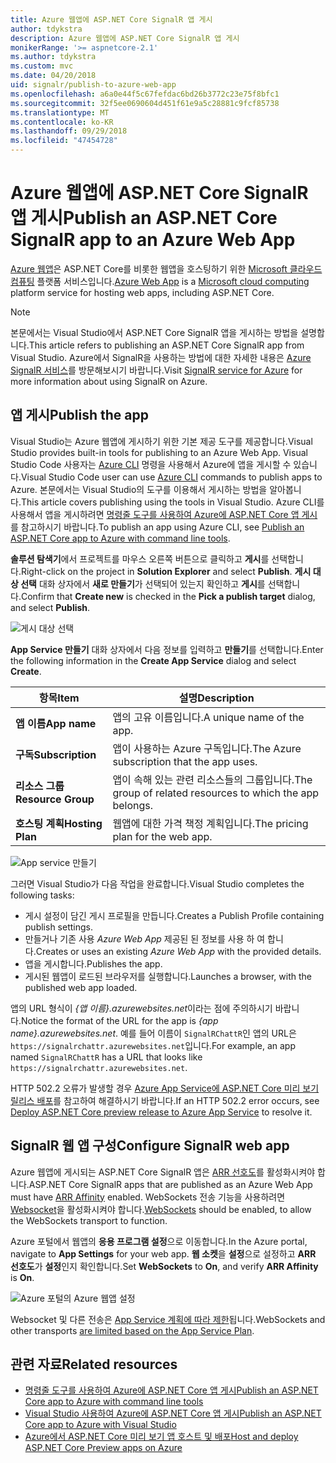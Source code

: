 ```yaml
---
title: Azure 웹앱에 ASP.NET Core SignalR 앱 게시
author: tdykstra
description: Azure 웹앱에 ASP.NET Core SignalR 앱 게시
monikerRange: '>= aspnetcore-2.1'
ms.author: tdykstra
ms.custom: mvc
ms.date: 04/20/2018
uid: signalr/publish-to-azure-web-app
ms.openlocfilehash: a6a0e44f5c67fefdac6bd26b3772c23e75f8bfc1
ms.sourcegitcommit: 32f5ee0690604d451f61e9a5c28881c9fcf85738
ms.translationtype: MT
ms.contentlocale: ko-KR
ms.lasthandoff: 09/29/2018
ms.locfileid: "47454728"
---
```

# <a name="publish-an-aspnet-core-signalr-app-to-an-azure-web-app"></a><span data-ttu-id="ca782-103">Azure 웹앱에 ASP.NET Core SignalR 앱 게시</span><span class="sxs-lookup"><span data-stu-id="ca782-103">Publish an ASP.NET Core SignalR app to an Azure Web App</span></span>

<span data-ttu-id="ca782-104">[Azure 웹앱](/azure/app-service/app-service-web-overview)은 ASP.NET Core를 비롯한 웹앱을 호스팅하기 위한 [Microsoft 클라우드 컴퓨팅](https://azure.microsoft.com/) 플랫폼 서비스입니다.</span><span class="sxs-lookup"><span data-stu-id="ca782-104">[Azure Web App](/azure/app-service/app-service-web-overview) is a [Microsoft cloud computing](https://azure.microsoft.com/) platform service for hosting web apps, including ASP.NET Core.</span></span>

> [!NOTE]
> <span data-ttu-id="ca782-105">본문에서는 Visual Studio에서 ASP.NET Core SignalR 앱을 게시하는 방법을 설명합니다.</span><span class="sxs-lookup"><span data-stu-id="ca782-105">This article refers to publishing an ASP.NET Core SignalR app from Visual Studio.</span></span> <span data-ttu-id="ca782-106">Azure에서 SignalR을 사용하는 방법에 대한 자세한 내용은 [Azure SignalR 서비스](https://azure.microsoft.com/en-gb/services/signalr-service?)를 방문해보시기 바랍니다.</span><span class="sxs-lookup"><span data-stu-id="ca782-106">Visit [SignalR service for Azure](https://azure.microsoft.com/en-gb/services/signalr-service?) for more information about using SignalR on Azure.</span></span>

## <a name="publish-the-app"></a><span data-ttu-id="ca782-107">앱 게시</span><span class="sxs-lookup"><span data-stu-id="ca782-107">Publish the app</span></span>

<span data-ttu-id="ca782-108">Visual Studio는 Azure 웹앱에 게시하기 위한 기본 제공 도구를 제공합니다.</span><span class="sxs-lookup"><span data-stu-id="ca782-108">Visual Studio provides built-in tools for publishing to an Azure Web App.</span></span> <span data-ttu-id="ca782-109">Visual Studio Code 사용자는 [Azure CLI](/cli/azure) 명령을 사용해서 Azure에 앱을 게시할 수 있습니다.</span><span class="sxs-lookup"><span data-stu-id="ca782-109">Visual Studio Code user can use [Azure CLI](/cli/azure) commands to publish apps to Azure.</span></span> <span data-ttu-id="ca782-110">본문에서는 Visual Studio의 도구를 이용해서 게시하는 방법을 알아봅니다.</span><span class="sxs-lookup"><span data-stu-id="ca782-110">This article covers publishing using the tools in Visual Studio.</span></span> <span data-ttu-id="ca782-111">Azure CLI를 사용해서 앱을 게시하려면 [명령줄 도구를 사용하여 Azure에 ASP.NET Core 앱 게시](/azure/app-service/app-service-web-get-started-dotnet)를 참고하시기 바랍니다.</span><span class="sxs-lookup"><span data-stu-id="ca782-111">To publish an app using Azure CLI, see [Publish an ASP.NET Core app to Azure with command line tools](/azure/app-service/app-service-web-get-started-dotnet).</span></span>

<span data-ttu-id="ca782-112">**솔루션 탐색기**에서 프로젝트를 마우스 오른쪽 버튼으로 클릭하고 **게시**를 선택합니다.</span><span class="sxs-lookup"><span data-stu-id="ca782-112">Right-click on the project in **Solution Explorer** and select **Publish**.</span></span> <span data-ttu-id="ca782-113">**게시 대상 선택** 대화 상자에서 **새로 만들기**가 선택되어 있는지 확인하고 **게시**를 선택합니다.</span><span class="sxs-lookup"><span data-stu-id="ca782-113">Confirm that **Create new** is checked in the **Pick a publish target** dialog, and select **Publish**.</span></span>

![게시 대상 선택](publish-to-azure-web-app/_static/pick-publish-target-dialog.png)

<span data-ttu-id="ca782-115">**App Service 만들기** 대화 상자에서 다음 정보를 입력하고 **만들기**를 선택합니다.</span><span class="sxs-lookup"><span data-stu-id="ca782-115">Enter the following information in the **Create App Service** dialog and select **Create**.</span></span>

| <span data-ttu-id="ca782-116">항목</span><span class="sxs-lookup"><span data-stu-id="ca782-116">Item</span></span> | <span data-ttu-id="ca782-117">설명</span><span class="sxs-lookup"><span data-stu-id="ca782-117">Description</span></span> |
| ---- | ----------- |
| <span data-ttu-id="ca782-118">**앱 이름**</span><span class="sxs-lookup"><span data-stu-id="ca782-118">**App name**</span></span> | <span data-ttu-id="ca782-119">앱의 고유 이름입니다.</span><span class="sxs-lookup"><span data-stu-id="ca782-119">A unique name of the app.</span></span> |
| <span data-ttu-id="ca782-120">**구독**</span><span class="sxs-lookup"><span data-stu-id="ca782-120">**Subscription**</span></span> | <span data-ttu-id="ca782-121">앱이 사용하는 Azure 구독입니다.</span><span class="sxs-lookup"><span data-stu-id="ca782-121">The Azure subscription that the app uses.</span></span> |
| <span data-ttu-id="ca782-122">**리소스 그룹**</span><span class="sxs-lookup"><span data-stu-id="ca782-122">**Resource Group**</span></span> | <span data-ttu-id="ca782-123">앱이 속해 있는 관련 리소스들의 그룹입니다.</span><span class="sxs-lookup"><span data-stu-id="ca782-123">The group of related resources to which the app belongs.</span></span>  |
| <span data-ttu-id="ca782-124">**호스팅 계획**</span><span class="sxs-lookup"><span data-stu-id="ca782-124">**Hosting Plan**</span></span> | <span data-ttu-id="ca782-125">웹앱에 대한 가격 책정 계획입니다.</span><span class="sxs-lookup"><span data-stu-id="ca782-125">The pricing plan for the web app.</span></span> |

![App service 만들기](publish-to-azure-web-app/_static/create-app-service-dialog.png)

<span data-ttu-id="ca782-127">그러면 Visual Studio가 다음 작업을 완료합니다.</span><span class="sxs-lookup"><span data-stu-id="ca782-127">Visual Studio completes the following tasks:</span></span>

* <span data-ttu-id="ca782-128">게시 설정이 담긴 게시 프로필을 만듭니다.</span><span class="sxs-lookup"><span data-stu-id="ca782-128">Creates a Publish Profile containing publish settings.</span></span>
* <span data-ttu-id="ca782-129">만들거나 기존 사용 *Azure Web App* 제공된 된 정보를 사용 하 여 합니다.</span><span class="sxs-lookup"><span data-stu-id="ca782-129">Creates or uses an existing *Azure Web App* with the provided details.</span></span>
* <span data-ttu-id="ca782-130">앱을 게시합니다.</span><span class="sxs-lookup"><span data-stu-id="ca782-130">Publishes the app.</span></span>
* <span data-ttu-id="ca782-131">게시된 웹앱이 로드된 브라우저를 실행합니다.</span><span class="sxs-lookup"><span data-stu-id="ca782-131">Launches a browser, with the published web app loaded.</span></span>

<span data-ttu-id="ca782-132">앱의 URL 형식이 *{앱 이름}.azurewebsites.net*이라는 점에 주의하시기 바랍니다.</span><span class="sxs-lookup"><span data-stu-id="ca782-132">Notice the format of the URL for the app is *{app name}.azurewebsites.net*.</span></span> <span data-ttu-id="ca782-133">예를 들어 이름이 `SignalRChattR`인 앱의 URL은 `https://signalrchattr.azurewebsites.net`입니다.</span><span class="sxs-lookup"><span data-stu-id="ca782-133">For example, an app named `SignalRChattR` has a URL that looks like `https://signalrchattr.azurewebsites.net`.</span></span>

<span data-ttu-id="ca782-134">HTTP 502.2 오류가 발생할 경우 [Azure App Service에 ASP.NET Core 미리 보기 릴리스 배포](xref:host-and-deploy/azure-apps/index)를 참고하여 해결하시기 바랍니다.</span><span class="sxs-lookup"><span data-stu-id="ca782-134">If an HTTP 502.2 error occurs, see [Deploy ASP.NET Core preview release to Azure App Service](xref:host-and-deploy/azure-apps/index) to resolve it.</span></span>

## <a name="configure-signalr-web-app"></a><span data-ttu-id="ca782-135">SignalR 웹 앱 구성</span><span class="sxs-lookup"><span data-stu-id="ca782-135">Configure SignalR web app</span></span>

<span data-ttu-id="ca782-136">Azure 웹앱에 게시되는 ASP.NET Core SignalR 앱은 [ARR 선호도](https://en.wikipedia.org/wiki/Application_Request_Routing)를 활성화시켜야 합니다.</span><span class="sxs-lookup"><span data-stu-id="ca782-136">ASP.NET Core SignalR apps that are published as an Azure Web App must have [ARR Affinity](https://en.wikipedia.org/wiki/Application_Request_Routing) enabled.</span></span> <span data-ttu-id="ca782-137">WebSockets 전송 기능을 사용하려면 [Websocket](xref:fundamentals/websockets)을 활성화시켜야 합니다.</span><span class="sxs-lookup"><span data-stu-id="ca782-137">[WebSockets](xref:fundamentals/websockets) should be enabled, to allow the WebSockets transport to function.</span></span>

<span data-ttu-id="ca782-138">Azure 포털에서 웹앱의 **응용 프로그램 설정**으로 이동합니다.</span><span class="sxs-lookup"><span data-stu-id="ca782-138">In the Azure portal, navigate to **App Settings** for your web app.</span></span> <span data-ttu-id="ca782-139">**웹 소켓**을 **설정**으로 설정하고 **ARR 선호도**가 **설정**인지 확인합니다.</span><span class="sxs-lookup"><span data-stu-id="ca782-139">Set **WebSockets** to **On**, and verify **ARR Affinity** is **On**.</span></span>

![Azure 포털의 Azure 웹앱 설정](publish-to-azure-web-app/_static/azure-web-app-settings.png)

 <span data-ttu-id="ca782-141">Websocket 및 다른 전송은 [App Service 계획에 따라 제한](/azure/azure-subscription-service-limits#app-service-limits)됩니다.</span><span class="sxs-lookup"><span data-stu-id="ca782-141">WebSockets and other transports [are limited based on the App Service Plan](/azure/azure-subscription-service-limits#app-service-limits).</span></span>

## <a name="related-resources"></a><span data-ttu-id="ca782-142">관련 자료</span><span class="sxs-lookup"><span data-stu-id="ca782-142">Related resources</span></span>

* [<span data-ttu-id="ca782-143">명령줄 도구를 사용하여 Azure에 ASP.NET Core 앱 게시</span><span class="sxs-lookup"><span data-stu-id="ca782-143">Publish an ASP.NET Core app to Azure with command line tools</span></span>](/azure/app-service/app-service-web-get-started-dotnet)
* [<span data-ttu-id="ca782-144">Visual Studio 사용하여 Azure에 ASP.NET Core 앱 게시</span><span class="sxs-lookup"><span data-stu-id="ca782-144">Publish an ASP.NET Core app to Azure with Visual Studio</span></span>](xref:tutorials/publish-to-azure-webapp-using-vs)
* [<span data-ttu-id="ca782-145">Azure에서 ASP.NET Core 미리 보기 앱 호스트 및 배포</span><span class="sxs-lookup"><span data-stu-id="ca782-145">Host and deploy ASP.NET Core Preview apps on Azure</span></span>](xref:host-and-deploy/azure-apps/index#deploy-aspnet-core-preview-release-to-azure-app-service)
